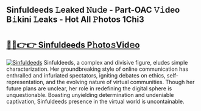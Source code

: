 ## Sinfuldeeds 𝙻eaked 𝙽u𝚍e - Part-OAC 𝚅𝚒deo B𝚒kini 𝙻eaks - Hot All 𝙿hotos 1Chi3

# <h2><a href="http://ld04f0y.urlbe.top/?page=Sinfuldeeds">🔗🔗👉👉 Sinfuldeeds P𝚑oto𝚜Vid𝚎o</a></h2>

[![Sinfuldeeds](https://i.imgur.com/eBuTRDB.gif)](http://ld04f0y.urlbe.top/?page=Sinfuldeeds)
Sinfuldeeds, a complex and divisive figure, eludes simple characterization. Her groundbreaking style of online communication has enthralled and infuriated spectators, igniting debates on ethics, self-representation, and the evolving nature of virtual communities. Though her future plans are unclear, her role in redefining the digital sphere is unquestionable. Boasting unyielding determination and undeniable captivation, Sinfuldeeds presence in the virtual world is uncontainable.
